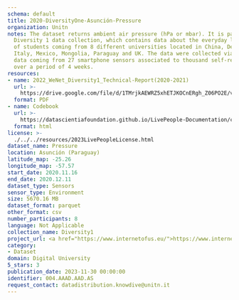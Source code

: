 ```yaml
---
schema: default
title: 2020-DiversityOne-Asunción-Pressure
organization: Unitn
notes: The dataset returns ambient air pressure (hPa or mbar). It is part of Wenet
  Diversity 1 data collection, which contains data about the everyday life activities
  of students coming from 8 different universities located in China, Denmark, India,
  Italy, Mexico, Mongolia, Paraguay and UK. The data were collected via questionnaires,
  data coming from 27 smartphone sensors associated to thousand self-reported annotations
  over a period of 4 weeks.
resources:
- name: 2022_WeNet_Diversity1_Technical-Report(2020-2021)
  url: >-
    https://drive.google.com/file/d/1TMrjkAEWRZ5xhETJKOCnERgh_Z06PO2E/view?usp=drive_link
  format: PDF
- name: Codebook
  url: >-
    https://datascientiafoundation.github.io/LivePeople-Documentation/codebooks/2020_DV1_Asuncion_pressure.html
  format: html
license: >-
  ./../../resources/2023LivePeopleLicense.html
dataset_name: Pressure
location: Asunción (Paraguay)
latitude_map: -25.26
longitude_map: -57.57
start_date: 2020.11.16
end_date: 2020.12.11
dataset_type: Sensors
sensor_type: Environment
size: 5670.16 MB
dataset_format: parquet
other_format: csv
number_participants: 8
language: Not Applicable
collection_name: Diversity1
project_url: <a href="https://www.internetofus.eu/">https://www.internetofus.eu/</a>
category:
- Dataset
domain: Digital University
5_stars: 3
publication_date: 2023-11-30 00:00:00
identifier: 004.AAAD.AAD.AS
request_contact: datadistribution.knowdive@unitn.it
---
```

